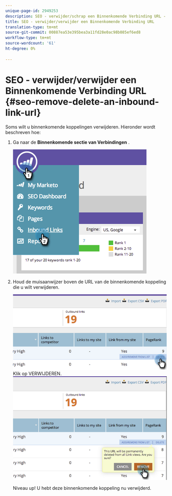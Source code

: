 ```yaml
---
unique-page-id: 2949253
description: SEO - verwijder/schrap een Binnenkomende Verbinding URL - Marketo Docs - de Documentatie van het Product
title: SEO - verwijder/verwijder een Binnenkomende Verbinding URL
translation-type: tm+mt
source-git-commit: 00887ea53e395bea3a11fd28e0ac98b085ef6ed8
workflow-type: tm+mt
source-wordcount: '61'
ht-degree: 0%

---
```



# SEO - verwijder/verwijder een Binnenkomende Verbinding URL {#seo-remove-delete-an-inbound-link-url}

Soms wilt u binnenkomende koppelingen verwijderen. Hieronder wordt beschreven hoe:

1. Ga naar de **Binnenkomende sectie van Verbindingen** .

   ![](assets/image2014-9-18-13-3a47-3a3.png)

1. Houd de muisaanwijzer boven de URL van de binnenkomende koppeling die u wilt verwijderen.

   ![](assets/image2014-9-18-13-3a49-3a34.png)
Klik op VERWIJDEREN.
   ![](assets/image2014-9-18-13-3a49-3a44.png)

   Niveau up! U hebt deze binnenkomende koppeling nu verwijderd.

